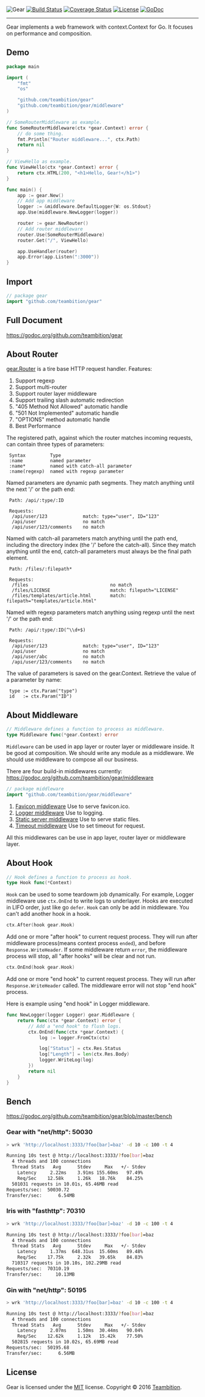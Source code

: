 ![Gear](https://raw.githubusercontent.com/teambition/gear/master/gear.png)
[![Build Status](http://img.shields.io/travis/teambition/gear.svg?style=flat-square)](https://travis-ci.org/teambition/gear)
[![Coverage Status](http://img.shields.io/coveralls/teambition/gear.svg?style=flat-square)](https://coveralls.io/r/teambition/gear)
[![License](http://img.shields.io/badge/license-mit-blue.svg?style=flat-square)](https://raw.githubusercontent.com/teambition/gear/master/LICENSE)
[![GoDoc](http://img.shields.io/badge/go-documentation-blue.svg?style=flat-square)](http://godoc.org/github.com/teambition/gear)

-----
Gear implements a web framework with context.Context for Go. It focuses on performance and composition.

## Demo
```go
package main

import (
	"fmt"
	"os"

	"github.com/teambition/gear"
	"github.com/teambition/gear/middleware"
)

// SomeRouterMiddleware as example.
func SomeRouterMiddleware(ctx *gear.Context) error {
	// do some thing.
	fmt.Println("Router middleware...", ctx.Path)
	return nil
}

// ViewHello as example.
func ViewHello(ctx *gear.Context) error {
	return ctx.HTML(200, "<h1>Hello, Gear!</h1>")
}

func main() {
	app := gear.New()
	// Add app middleware
	logger := &middleware.DefaultLogger{W: os.Stdout}
	app.Use(middleware.NewLogger(logger))

	router := gear.NewRouter()
	// Add router middleware
	router.Use(SomeRouterMiddleware)
	router.Get("/", ViewHello)

	app.UseHandler(router)
	app.Error(app.Listen(":3000"))
}
```

## Import

```go
// package gear
import "github.com/teambition/gear"
```

## Full Document

https://godoc.org/github.com/teambition/gear

## About Router
[gear.Router](https://godoc.org/github.com/teambition/gear#Router) is a tire base HTTP request handler.
Features:

1. Support regexp
2. Support multi-router
3. Support router layer middleware
4. Support trailing slash automatic redirection
5. "405 Method Not Allowed" automatic handle
6. "501 Not Implemented" automatic handle
7. "OPTIONS" method automatic handle
8. Best Performance

The registered path, against which the router matches incoming requests, can contain three types of parameters:
```
 Syntax         Type
 :name          named parameter
 :name*         named with catch-all parameter
 :name(regexp)  named with regexp parameter
```

Named parameters are dynamic path segments. They match anything until the next '/' or the path end:
```
 Path: /api/:type/:ID

 Requests:
  /api/user/123             match: type="user", ID="123"
  /api/user                 no match
  /api/user/123/comments    no match
```

Named with catch-all parameters match anything until the path end, including the directory index (the '/' before the catch-all). Since they match anything until the end, catch-all parameters must always be the final path element.
```
 Path: /files/:filepath*

 Requests:
  /files                              no match
  /files/LICENSE                      match: filepath="LICENSE"
  /files/templates/article.html       match: filepath="templates/article.html"
```

Named with regexp parameters match anything using regexp until the next '/' or the path end:
```
 Path: /api/:type/:ID(^\\d+$)

 Requests:
  /api/user/123             match: type="user", ID="123"
  /api/user                 no match
  /api/user/abc             no match
  /api/user/123/comments    no match
```

The value of parameters is saved on the gear.Context. Retrieve the value of a parameter by name:
```
 type := ctx.Param("type")
 id   := ctx.Param("ID")
```

## About Middleware
```go
// Middleware defines a function to process as middleware.
type Middleware func(*gear.Context) error
```

`Middleware` can be used in app layer or router layer or middleware inside. It be good at composition.
We should write any module as a middleware. We should use middleware to compose all our business.

There are four build-in middlewares currently: https://godoc.org/github.com/teambition/gear/middleware

```go
// package middleware
import "github.com/teambition/gear/middleware"
```

1. [Favicon middleware](https://godoc.org/github.com/teambition/gear/middleware#NewFavicon) Use to serve favicon.ico.
2. [Logger middleware](https://godoc.org/github.com/teambition/gear/middleware#NewFavicon) Use to logging.
3. [Static server middleware](https://godoc.org/github.com/teambition/gear/middleware#NewStatic) Use to serve static files.
4. [Timeout middleware](https://godoc.org/github.com/teambition/gear/middleware#NewTimeout) Use to set timeout for request.

All this middlewares can be use in app layer, router layer or middleware layer.

## About Hook
```go
// Hook defines a function to process as hook.
type Hook func(*Context)
```
`Hook` can be used to some teardowm job dynamically. For example, Logger middleware use `ctx.OnEnd` to write logs to underlayer. Hooks are executed in LIFO order, just like go `defer`. `Hook` can only be add in middleware. You can't add another hook in a hook.

```go
ctx.After(hook gear.Hook)
```
Add one or more "after hook" to current request process. They will run after middleware process(means context process `ended`), and before `Response.WriteHeader`. If some middleware return `error`, the middleware process will stop, all "after hooks" will be clear and not run.

```go
ctx.OnEnd(hook gear.Hook)
```
Add one or more "end hook" to current request process. They will run after `Response.WriteHeader` called. The middleware error will not stop "end hook" process.

Here is example using "end hook" in Logger middleware.
```go
func NewLogger(logger Logger) gear.Middleware {
	return func(ctx *gear.Context) error {
		// Add a "end hook" to flush logs.
		ctx.OnEnd(func(ctx *gear.Context) {
			log := logger.FromCtx(ctx)

			log["Status"] = ctx.Res.Status
			log["Length"] = len(ctx.Res.Body)
			logger.WriteLog(log)
		})
		return nil
	}
}
```

## Bench
https://godoc.org/github.com/teambition/gear/blob/master/bench

### Gear with "net/http": 50030
```sh
> wrk 'http://localhost:3333/?foo[bar]=baz' -d 10 -c 100 -t 4

Running 10s test @ http://localhost:3333/?foo[bar]=baz
  4 threads and 100 connections
  Thread Stats   Avg      Stdev     Max   +/- Stdev
    Latency     2.22ms    3.91ms 155.60ms   97.49%
    Req/Sec    12.58k     1.26k   18.76k    84.25%
  501031 requests in 10.01s, 65.46MB read
Requests/sec:  50030.72
Transfer/sec:      6.54MB
```

### Iris with "fasthttp": 70310
```sh
> wrk 'http://localhost:3333/?foo[bar]=baz' -d 10 -c 100 -t 4

Running 10s test @ http://localhost:3333/?foo[bar]=baz
  4 threads and 100 connections
  Thread Stats   Avg      Stdev     Max   +/- Stdev
    Latency     1.37ms  648.31us  15.60ms   89.48%
    Req/Sec    17.75k     2.32k   39.65k    84.83%
  710317 requests in 10.10s, 102.29MB read
Requests/sec:  70310.19
Transfer/sec:     10.13MB
```

### Gin with "net/http": 50195
```sh
> wrk 'http://localhost:3333/?foo[bar]=baz' -d 10 -c 100 -t 4

Running 10s test @ http://localhost:3333/?foo[bar]=baz
  4 threads and 100 connections
  Thread Stats   Avg      Stdev     Max   +/- Stdev
    Latency     2.07ms    1.50ms  30.44ms   90.04%
    Req/Sec    12.62k     1.12k   15.42k    77.50%
  502815 requests in 10.02s, 65.69MB read
Requests/sec:  50195.68
Transfer/sec:      6.56MB
```

## License
Gear is licensed under the [MIT](https://github.com/teambition/gear/blob/master/LICENSE) license.
Copyright &copy; 2016 [Teambition](https://www.teambition.com).
